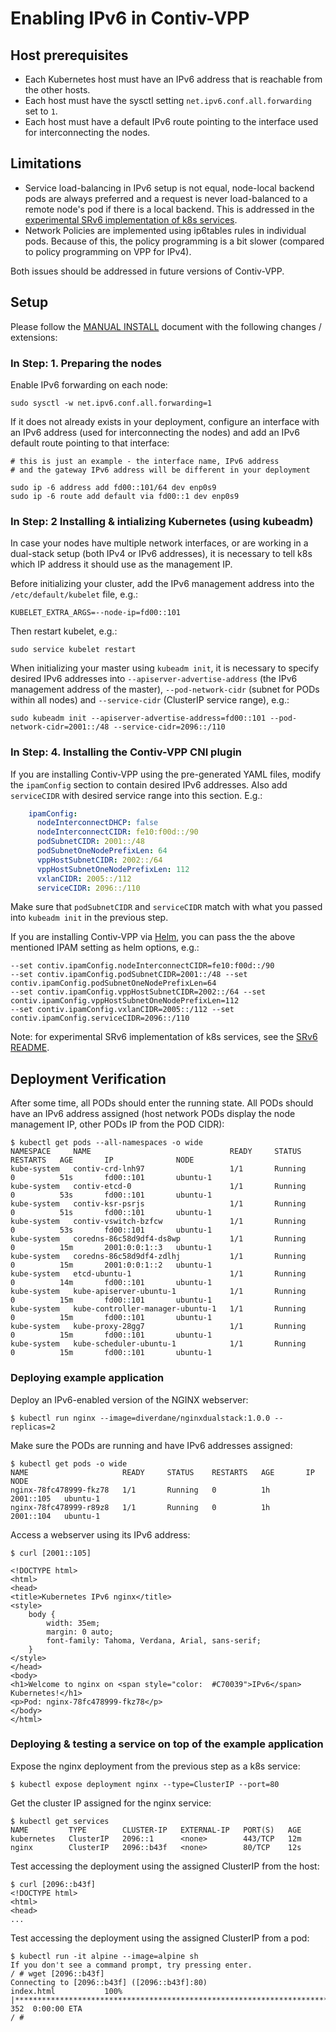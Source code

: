 # Enabling IPv6 in Contiv-VPP


## Host prerequisites

- Each Kubernetes host must have an IPv6 address that is reachable from the other hosts.
- Each host must have the sysctl setting `net.ipv6.conf.all.forwarding` set to `1`. 
- Each host must have a default IPv6 route pointing to the interface used for interconnecting
  the nodes.


## Limitations

- Service load-balancing in IPv6 setup is not equal, node-local backend pods are always preferred
and a request is never load-balanced to a remote node's pod if there is a local backend.
This is addressed in the [experimental SRv6 implementation of k8s services](SRV6.md).
- Network Policies are implemented using ip6tables rules in individual pods. Because of
this, the policy programming is a bit slower (compared to policy programming on VPP for IPv4).

Both issues should be addressed in future versions of Contiv-VPP.


## Setup

Please follow the [MANUAL INSTALL](MANUAL_INSTALL.md) document with the following changes / extensions:

### In Step: 1. Preparing the nodes
Enable IPv6 forwarding on each node:
```
sudo sysctl -w net.ipv6.conf.all.forwarding=1
```

If it does not already exists in your deployment, configure an interface with an IPv6 address 
(used for interconnecting the nodes) and add an IPv6 default route pointing to that interface:
```
# this is just an example - the interface name, IPv6 address 
# and the gateway IPv6 address will be different in your deployment

sudo ip -6 address add fd00::101/64 dev enp0s9
sudo ip -6 route add default via fd00::1 dev enp0s9
```

### In Step: 2 Installing & intializing Kubernetes (using kubeadm)
In case your nodes have multiple network interfaces, or are working in a dual-stack
setup (both IPv4 or IPv6 addresses), it is necessary to tell k8s which IP address
it should use as the management IP. 

Before initializing your cluster, add the IPv6 management address into
the `/etc/default/kubelet` file, e.g.:
```
KUBELET_EXTRA_ARGS=--node-ip=fd00::101
```

Then restart kubelet, e.g.:
```
sudo service kubelet restart
```

When initializing your master using `kubeadm init`, it is necessary to specify desired IPv6
addresses into `--apiserver-advertise-address` (the IPv6 management address of the master),
`--pod-network-cidr` (subnet for PODs within all nodes) and `--service-cidr`
(ClusterIP service range), e.g.:

```
sudo kubeadm init --apiserver-advertise-address=fd00::101 --pod-network-cidr=2001::/48 --service-cidr=2096::/110
```

### In Step: 4. Installing the Contiv-VPP CNI plugin

If you are installing Contiv-VPP using the pre-generated YAML files, modify the `ipamConfig`
section to contain desired IPv6 addresses. Also add `serviceCIDR` with desired service range 
into this section. E.g.:

```yaml
    ipamConfig:
      nodeInterconnectDHCP: false
      nodeInterconnectCIDR: fe10:f00d::/90
      podSubnetCIDR: 2001::/48
      podSubnetOneNodePrefixLen: 64
      vppHostSubnetCIDR: 2002::/64
      vppHostSubnetOneNodePrefixLen: 112
      vxlanCIDR: 2005::/112
      serviceCIDR: 2096::/110
```

Make sure that `podSubnetCIDR` and `serviceCIDR` match with what you passed
into `kubeadm init` in the previous step.

If you are installing Contiv-VPP via [Helm](../../k8s/contiv-vpp/README.md),
you can pass the the above mentioned IPAM setting as helm options, e.g.:
```
--set contiv.ipamConfig.nodeInterconnectCIDR=fe10:f00d::/90
--set contiv.ipamConfig.podSubnetCIDR=2001::/48 --set contiv.ipamConfig.podSubnetOneNodePrefixLen=64
--set contiv.ipamConfig.vppHostSubnetCIDR=2002::/64 --set contiv.ipamConfig.vppHostSubnetOneNodePrefixLen=112
--set contiv.ipamConfig.vxlanCIDR=2005::/112 --set contiv.ipamConfig.serviceCIDR=2096::/110
```

Note: for experimental SRv6 implementation of k8s services, see the [SRv6 README](SRV6.md).


## Deployment Verification
After some time, all PODs should enter the running state. All PODs should have an IPv6 address
assigned (host network PODs display the node management IP, other PODs IP from the POD CIDR):
```
$ kubectl get pods --all-namespaces -o wide
NAMESPACE     NAME                               READY     STATUS             RESTARTS   AGE       IP              NODE
kube-system   contiv-crd-lnh97                   1/1       Running            0          51s       fd00::101       ubuntu-1
kube-system   contiv-etcd-0                      1/1       Running            0          53s       fd00::101       ubuntu-1
kube-system   contiv-ksr-psrjs                   1/1       Running            0          51s       fd00::101       ubuntu-1
kube-system   contiv-vswitch-bzfcw               1/1       Running            0          53s       fd00::101       ubuntu-1
kube-system   coredns-86c58d9df4-ds8wp           1/1       Running            0          15m       2001:0:0:1::3   ubuntu-1
kube-system   coredns-86c58d9df4-zdlhj           1/1       Running            0          15m       2001:0:0:1::2   ubuntu-1
kube-system   etcd-ubuntu-1                      1/1       Running            0          14m       fd00::101       ubuntu-1
kube-system   kube-apiserver-ubuntu-1            1/1       Running            0          15m       fd00::101       ubuntu-1
kube-system   kube-controller-manager-ubuntu-1   1/1       Running            0          15m       fd00::101       ubuntu-1
kube-system   kube-proxy-28gg7                   1/1       Running            0          15m       fd00::101       ubuntu-1
kube-system   kube-scheduler-ubuntu-1            1/1       Running            0          15m       fd00::101       ubuntu-1
```


### Deploying example application
Deploy an IPv6-enabled version of the NGINX webserver:
```
$ kubectl run nginx --image=diverdane/nginxdualstack:1.0.0 --replicas=2
```

Make sure the PODs are running and have IPv6 addresses assigned:

```
$ kubectl get pods -o wide
NAME                     READY     STATUS    RESTARTS   AGE       IP          NODE
nginx-78fc478999-fkz78   1/1       Running   0          1h        2001::105   ubuntu-1
nginx-78fc478999-r89z8   1/1       Running   0          1h        2001::104   ubuntu-1
```

Access a webserver using its IPv6 address:
```
$ curl [2001::105]

<!DOCTYPE html>
<html>
<head>
<title>Kubernetes IPv6 nginx</title> 
<style>
    body {
        width: 35em;
        margin: 0 auto;
        font-family: Tahoma, Verdana, Arial, sans-serif;
    }
</style>
</head>
<body>
<h1>Welcome to nginx on <span style="color:  #C70039">IPv6</span> Kubernetes!</h1>
<p>Pod: nginx-78fc478999-fkz78</p>
</body>
</html>
```


### Deploying & testing a service on top of the example application
Expose the nginx deployment from the previous step as a k8s service:
```
$ kubectl expose deployment nginx --type=ClusterIP --port=80
```

Get the cluster IP assigned for the nginx service:

```
$ kubectl get services
NAME         TYPE        CLUSTER-IP   EXTERNAL-IP   PORT(S)   AGE
kubernetes   ClusterIP   2096::1      <none>        443/TCP   12m
nginx        ClusterIP   2096::b43f   <none>        80/TCP    12s
```

Test accessing the deployment using the assigned ClusterIP from the host:
```
$ curl [2096::b43f]
<!DOCTYPE html>
<html>
<head>
...
```

Test accessing the deployment using the assigned ClusterIP from a pod:
```
$ kubectl run -it alpine --image=alpine sh
If you don't see a command prompt, try pressing enter.
/ # wget [2096::b43f]
Connecting to [2096::b43f] ([2096::b43f]:80)
index.html           100% |********************************************************************************************************************************************************************|   352  0:00:00 ETA
/ #
```
